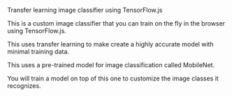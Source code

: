 Transfer learning image classifier using TensorFlow.js


This is a custom image classifier that you can train on the fly in the browser 
using TensorFlow.js.

This uses transfer learning to make create a highly accurate model with minimal
training data. 

This uses a pre-trained model for image classification called MobileNet. 

You will train a model on top of this one to customize the image classes it 
recognizes.
